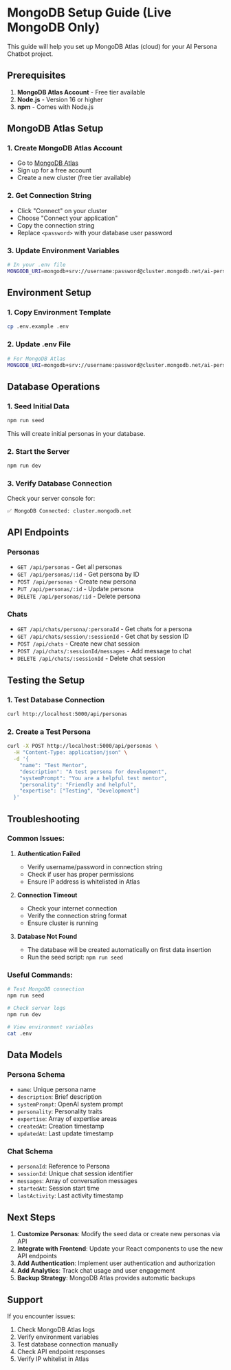 # MongoDB Setup Guide (Live MongoDB Only)

This guide will help you set up MongoDB Atlas (cloud) for your AI Persona Chatbot project.

## Prerequisites

1. **MongoDB Atlas Account** - Free tier available
2. **Node.js** - Version 16 or higher
3. **npm** - Comes with Node.js

## MongoDB Atlas Setup

### 1. Create MongoDB Atlas Account
- Go to [MongoDB Atlas](https://www.mongodb.com/atlas)
- Sign up for a free account
- Create a new cluster (free tier available)

### 2. Get Connection String
- Click "Connect" on your cluster
- Choose "Connect your application"
- Copy the connection string
- Replace `<password>` with your database user password

### 3. Update Environment Variables
```bash
# In your .env file
MONGODB_URI=mongodb+srv://username:password@cluster.mongodb.net/ai-persona-chatbot
```

## Environment Setup

### 1. Copy Environment Template
```bash
cp .env.example .env
```

### 2. Update .env File
```bash
# For MongoDB Atlas
MONGODB_URI=mongodb+srv://username:password@cluster.mongodb.net/ai-persona-chatbot
```

## Database Operations

### 1. Seed Initial Data
```bash
npm run seed
```
This will create initial personas in your database.

### 2. Start the Server
```bash
npm run dev
```

### 3. Verify Database Connection
Check your server console for:
```
✅ MongoDB Connected: cluster.mongodb.net
```

## API Endpoints

### Personas
- `GET /api/personas` - Get all personas
- `GET /api/personas/:id` - Get persona by ID
- `POST /api/personas` - Create new persona
- `PUT /api/personas/:id` - Update persona
- `DELETE /api/personas/:id` - Delete persona

### Chats
- `GET /api/chats/persona/:personaId` - Get chats for a persona
- `GET /api/chats/session/:sessionId` - Get chat by session ID
- `POST /api/chats` - Create new chat session
- `POST /api/chats/:sessionId/messages` - Add message to chat
- `DELETE /api/chats/:sessionId` - Delete chat session

## Testing the Setup

### 1. Test Database Connection
```bash
curl http://localhost:5000/api/personas
```

### 2. Create a Test Persona
```bash
curl -X POST http://localhost:5000/api/personas \
  -H "Content-Type: application/json" \
  -d '{
    "name": "Test Mentor",
    "description": "A test persona for development",
    "systemPrompt": "You are a helpful test mentor",
    "personality": "Friendly and helpful",
    "expertise": ["Testing", "Development"]
  }'
```

## Troubleshooting

### Common Issues:

1. **Authentication Failed**
   - Verify username/password in connection string
   - Check if user has proper permissions
   - Ensure IP address is whitelisted in Atlas

2. **Connection Timeout**
   - Check your internet connection
   - Verify the connection string format
   - Ensure cluster is running

3. **Database Not Found**
   - The database will be created automatically on first data insertion
   - Run the seed script: `npm run seed`

### Useful Commands:

```bash
# Test MongoDB connection
npm run seed

# Check server logs
npm run dev

# View environment variables
cat .env
```

## Data Models

### Persona Schema
- `name`: Unique persona name
- `description`: Brief description
- `systemPrompt`: OpenAI system prompt
- `personality`: Personality traits
- `expertise`: Array of expertise areas
- `createdAt`: Creation timestamp
- `updatedAt`: Last update timestamp

### Chat Schema
- `personaId`: Reference to Persona
- `sessionId`: Unique chat session identifier
- `messages`: Array of conversation messages
- `startedAt`: Session start time
- `lastActivity`: Last activity timestamp

## Next Steps

1. **Customize Personas**: Modify the seed data or create new personas via API
2. **Integrate with Frontend**: Update your React components to use the new API endpoints
3. **Add Authentication**: Implement user authentication and authorization
4. **Add Analytics**: Track chat usage and user engagement
5. **Backup Strategy**: MongoDB Atlas provides automatic backups

## Support

If you encounter issues:
1. Check MongoDB Atlas logs
2. Verify environment variables
3. Test database connection manually
4. Check API endpoint responses
5. Verify IP whitelist in Atlas
